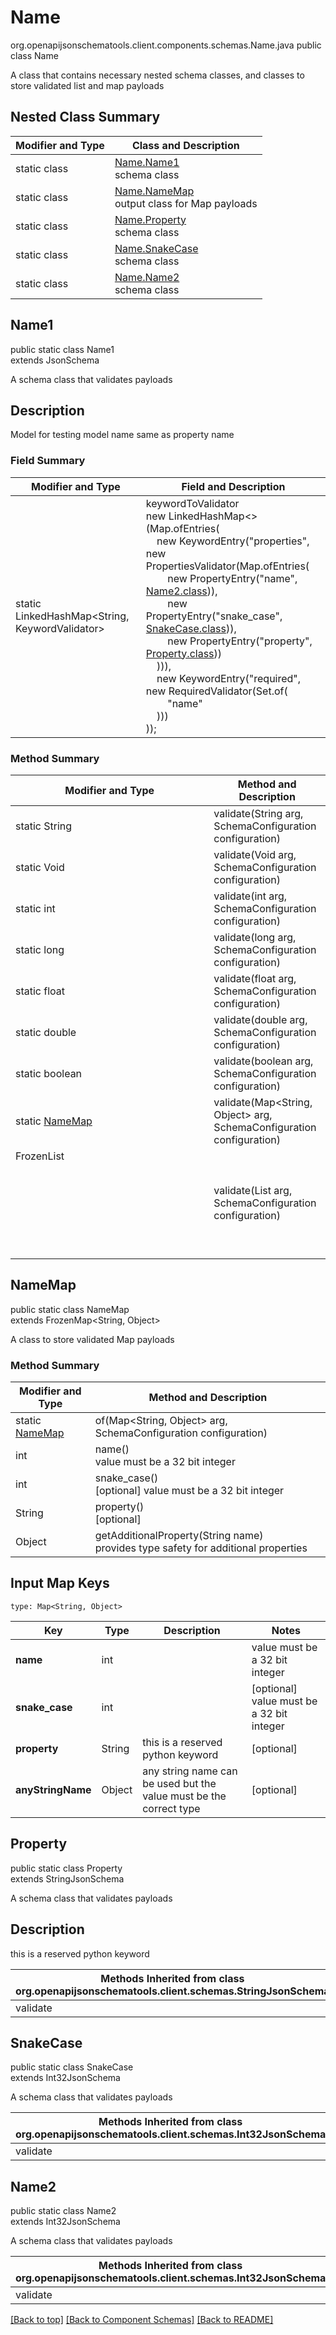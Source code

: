 # Name
org.openapijsonschematools.client.components.schemas.Name.java
public class Name

A class that contains necessary nested schema classes, and classes to store validated list and map payloads

## Nested Class Summary
| Modifier and Type | Class and Description |
| ----------------- | ---------------------- |
| static class | [Name.Name1](#name1)<br> schema class |
| static class | [Name.NameMap](#namemap)<br> output class for Map payloads |
| static class | [Name.Property](#property)<br> schema class |
| static class | [Name.SnakeCase](#snakecase)<br> schema class |
| static class | [Name.Name2](#name2)<br> schema class |

## Name1
public static class Name1<br>
extends JsonSchema

A schema class that validates payloads

## Description
Model for testing model name same as property name

### Field Summary
| Modifier and Type | Field and Description |
| ----------------- | ---------------------- |
| static LinkedHashMap<String, KeywordValidator> |keywordToValidator<br/>new LinkedHashMap<>(Map.ofEntries(<br/>&nbsp;&nbsp;&nbsp;&nbsp;new KeywordEntry("properties", new PropertiesValidator(Map.ofEntries(<br>&nbsp;&nbsp;&nbsp;&nbsp;&nbsp;&nbsp;&nbsp;&nbsp;new PropertyEntry("name", [Name2.class](#name2))),<br>&nbsp;&nbsp;&nbsp;&nbsp;&nbsp;&nbsp;&nbsp;&nbsp;new PropertyEntry("snake_case", [SnakeCase.class](#snakecase))),<br>&nbsp;&nbsp;&nbsp;&nbsp;&nbsp;&nbsp;&nbsp;&nbsp;new PropertyEntry("property", [Property.class](#property)))<br>&nbsp;&nbsp;&nbsp;&nbsp;))),<br>&nbsp;&nbsp;&nbsp;&nbsp;new KeywordEntry("required", new RequiredValidator(Set.of(<br>&nbsp;&nbsp;&nbsp;&nbsp;&nbsp;&nbsp;&nbsp;&nbsp;"name"<br>&nbsp;&nbsp;&nbsp;&nbsp;)))<br>)); |

### Method Summary
| Modifier and Type | Method and Description |
| ----------------- | ---------------------- |
| static String | validate(String arg, SchemaConfiguration configuration) |
| static Void | validate(Void arg, SchemaConfiguration configuration) |
| static int | validate(int arg, SchemaConfiguration configuration) |
| static long | validate(long arg, SchemaConfiguration configuration) |
| static float | validate(float arg, SchemaConfiguration configuration) |
| static double | validate(double arg, SchemaConfiguration configuration) |
| static boolean | validate(boolean arg, SchemaConfiguration configuration) |
| static [NameMap](#namemap) | validate(Map<String, Object> arg, SchemaConfiguration configuration) |
| FrozenList<Object> | validate(List<Object> arg, SchemaConfiguration configuration) |

## NameMap
public static class NameMap<br>
extends FrozenMap<String, Object>

A class to store validated Map payloads

### Method Summary
| Modifier and Type | Method and Description |
| ----------------- | ---------------------- |
| static [NameMap](#namemap) | of(Map<String, Object> arg, SchemaConfiguration configuration) |
| int | name()<br> value must be a 32 bit integer |
| int | snake_case()<br>[optional] value must be a 32 bit integer |
| String | property()<br>[optional] |
| Object | getAdditionalProperty(String name)<br>provides type safety for additional properties |

## Input Map Keys
```
type: Map<String, Object>
```
| Key | Type |  Description | Notes |
| --- | ---- | ------------ | ----- |
| **name** | int |  | value must be a 32 bit integer |
| **snake_case** | int |  | [optional] value must be a 32 bit integer |
| **property** | String | this is a reserved python keyword | [optional] |
| **anyStringName** | Object | any string name can be used but the value must be the correct type | [optional] |

## Property
public static class Property<br>
extends StringJsonSchema

A schema class that validates payloads

## Description
this is a reserved python keyword

| Methods Inherited from class org.openapijsonschematools.client.schemas.StringJsonSchema |
| ------------------------------------------------------------------ |
| validate                                                           |

## SnakeCase
public static class SnakeCase<br>
extends Int32JsonSchema

A schema class that validates payloads

| Methods Inherited from class org.openapijsonschematools.client.schemas.Int32JsonSchema |
| ------------------------------------------------------------------ |
| validate                                                           |

## Name2
public static class Name2<br>
extends Int32JsonSchema

A schema class that validates payloads

| Methods Inherited from class org.openapijsonschematools.client.schemas.Int32JsonSchema |
| ------------------------------------------------------------------ |
| validate                                                           |

[[Back to top]](#top) [[Back to Component Schemas]](../../../README.md#Component-Schemas) [[Back to README]](../../../README.md)

